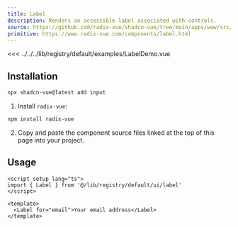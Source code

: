 ```yaml
---
title: Label
description: Renders an accessible label associated with controls.
source: https://github.com/radix-vue/shadcn-vue/tree/main/apps/www/src/lib/registry/default/ui/label 
primitive: https://www.radix-vue.com/components/label.html
---
```


<ComponentPreview name="LabelDemo" >

<<< ../../../lib/registry/default/examples/LabelDemo.vue

</ComponentPreview>



## Installation

```bash
npx shadcn-vue@latest add input
```

<ManualInstall>

1. Install `radix-vue`:

```bash
npm install radix-vue
```

2. Copy and paste the component source files linked at the top of this page into your project.
</ManualInstall>

## Usage

```vue
<script setup lang="ts">
import { Label } from '@/lib/registry/default/ui/label'
</script>

<template>
  <Label for="email">Your email address</Label>
</template>
```